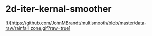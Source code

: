 # 2d-iter-kernal-smoother

!()[https://github.com/JohnMBrandt/multismooth/blob/master/data-raw/rainfall_zone.gif?raw=true]
